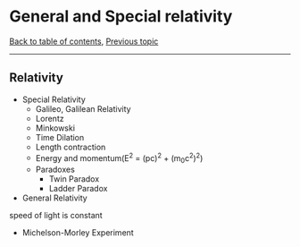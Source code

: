 # General and Special relativity

[Back to table of contents](README.md), [Previous topic](README.Bro.md)

---
## Relativity
- Special Relativity
    - Galileo, Galilean Relativity
    - Lorentz
    - Minkowski
    - Time Dilation
    - Length contraction
    - Energy and momentum(E<sup>2</sup> = (pc)<sup>2</sup> + (m<sub>0</sub>c<sup>2</sup>)<sup>2</sup>)
    - Paradoxes
        - Twin Paradox
        - Ladder Paradox
- General Relativity



speed of light is constant
 - Michelson-Morley Experiment
